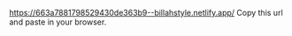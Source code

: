 https://663a7881798529430de363b9--billahstyle.netlify.app/
Copy this url and paste in your browser.
